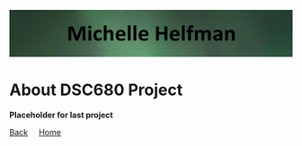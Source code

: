 <link rel="stylesheet" href="/assets/css/main.css">

![michelle_banner](https://github.com/michelle-bh/michelle-bh.github.io/blob/main/images/michelle_banner.jpg?raw=true)

# About DSC680 Project

<div class="group" markdown="1">

**Placeholder for last project**

</div>

<div class="nav" markdown="1">

[Back](../README.md) &nbsp; &nbsp; [Home](https://michelle-bh.github.io/)

</div>
